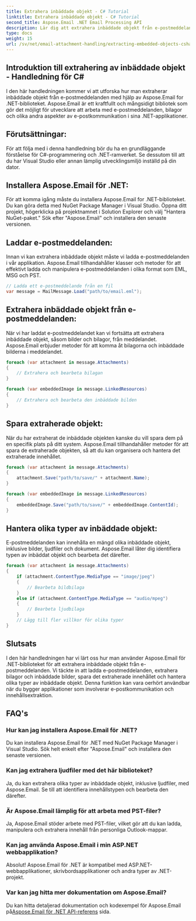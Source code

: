 ```yaml
---
title: Extrahera inbäddade objekt - C# Tutorial
linktitle: Extrahera inbäddade objekt - C# Tutorial
second_title: Aspose.Email .NET Email Processing API
description: Lär dig att extrahera inbäddade objekt från e-postmeddelanden med Aspose.Email för .NET. Steg-för-steg guide med kodexempel.
type: docs
weight: 15
url: /sv/net/email-attachment-handling/extracting-embedded-objects-csharp-tutorial/
---
```


## Introduktion till extrahering av inbäddade objekt - Handledning för C#

I den här handledningen kommer vi att utforska hur man extraherar inbäddade objekt från e-postmeddelanden med hjälp av Aspose.Email for .NET-biblioteket. Aspose.Email är ett kraftfullt och mångsidigt bibliotek som gör det möjligt för utvecklare att arbeta med e-postmeddelanden, bilagor och olika andra aspekter av e-postkommunikation i sina .NET-applikationer.

## Förutsättningar:

För att följa med i denna handledning bör du ha en grundläggande förståelse för C#-programmering och .NET-ramverket. Se dessutom till att du har Visual Studio eller annan lämplig utvecklingsmiljö inställd på din dator.

## Installera Aspose.Email för .NET:

För att komma igång måste du installera Aspose.Email for .NET-biblioteket. Du kan göra detta med NuGet Package Manager i Visual Studio. Öppna ditt projekt, högerklicka på projektnamnet i Solution Explorer och välj "Hantera NuGet-paket." Sök efter "Aspose.Email" och installera den senaste versionen.

## Laddar e-postmeddelanden:

Innan vi kan extrahera inbäddade objekt måste vi ladda e-postmeddelanden i vår applikation. Aspose.Email tillhandahåller klasser och metoder för att effektivt ladda och manipulera e-postmeddelanden i olika format som EML, MSG och PST.

```csharp
// Ladda ett e-postmeddelande från en fil
var message = MailMessage.Load("path/to/email.eml");
```

## Extrahera inbäddade objekt från e-postmeddelanden:

När vi har laddat e-postmeddelandet kan vi fortsätta att extrahera inbäddade objekt, såsom bilder och bilagor, från meddelandet. Aspose.Email erbjuder metoder för att komma åt bilagorna och inbäddade bilderna i meddelandet.

```csharp
foreach (var attachment in message.Attachments)
{
    // Extrahera och bearbeta bilagan
}

foreach (var embeddedImage in message.LinkedResources)
{
    // Extrahera och bearbeta den inbäddade bilden
}
```

## Spara extraherade objekt:

När du har extraherat de inbäddade objekten kanske du vill spara dem på en specifik plats på ditt system. Aspose.Email tillhandahåller metoder för att spara de extraherade objekten, så att du kan organisera och hantera det extraherade innehållet.

```csharp
foreach (var attachment in message.Attachments)
{
    attachment.Save("path/to/save/" + attachment.Name);
}

foreach (var embeddedImage in message.LinkedResources)
{
    embeddedImage.Save("path/to/save/" + embeddedImage.ContentId);
}
```

## Hantera olika typer av inbäddade objekt:

E-postmeddelanden kan innehålla en mängd olika inbäddade objekt, inklusive bilder, ljudfiler och dokument. Aspose.Email låter dig identifiera typen av inbäddat objekt och bearbeta det därefter.

```csharp
foreach (var attachment in message.Attachments)
{
    if (attachment.ContentType.MediaType == "image/jpeg")
    {
        // Bearbeta bildbilaga
    }
    else if (attachment.ContentType.MediaType == "audio/mpeg")
    {
        // Bearbeta ljudbilaga
    }
    // Lägg till fler villkor för olika typer
}
```

## Slutsats

I den här handledningen har vi lärt oss hur man använder Aspose.Email för .NET-biblioteket för att extrahera inbäddade objekt från e-postmeddelanden. Vi täckte in att ladda e-postmeddelanden, extrahera bilagor och inbäddade bilder, spara det extraherade innehållet och hantera olika typer av inbäddade objekt. Denna funktion kan vara oerhört användbar när du bygger applikationer som involverar e-postkommunikation och innehållsextraktion.

## FAQ's

### Hur kan jag installera Aspose.Email för .NET?

Du kan installera Aspose.Email för .NET med NuGet Package Manager i Visual Studio. Sök helt enkelt efter "Aspose.Email" och installera den senaste versionen.

### Kan jag extrahera ljudfiler med det här biblioteket?

Ja, du kan extrahera olika typer av inbäddade objekt, inklusive ljudfiler, med Aspose.Email. Se till att identifiera innehållstypen och bearbeta den därefter.

### Är Aspose.Email lämplig för att arbeta med PST-filer?

Ja, Aspose.Email stöder arbete med PST-filer, vilket gör att du kan ladda, manipulera och extrahera innehåll från personliga Outlook-mappar.

### Kan jag använda Aspose.Email i min ASP.NET webbapplikation?

Absolut! Aspose.Email för .NET är kompatibel med ASP.NET-webbapplikationer, skrivbordsapplikationer och andra typer av .NET-projekt.

### Var kan jag hitta mer dokumentation om Aspose.Email?

 Du kan hitta detaljerad dokumentation och kodexempel för Aspose.Email på[Aspose.Email för .NET API-referens](https://reference.aspose.com/email/net/) sida.